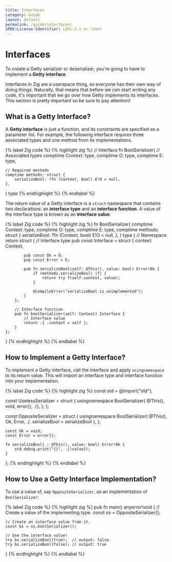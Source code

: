 ```yaml
---
title: Interfaces
category: Guide
layout: default
permalink: /guide/interfaces/
SPDX-License-Identifier: LGPL-2.1-or-later
---
```


# Interfaces

To create a Getty serializer or deserializer, you're going to have to implement a **Getty interface**.

Interfaces in Zig are a userspace thing, so everyone has their own way of doing things. Naturally, that means that before we can start writing any code, it's important that we go over how Getty implements its interfaces. This section is pretty important so be sure to pay attention!

## What is a Getty Interface?

A __Getty interface__ is just a function, and its constraints are specified as a parameter list. For example, the following interface requires three associated types and one method from its implementations.

{% label Zig code %}
{% highlight zig %}
// Interface
fn BoolSerializer(
    // Associated types
    comptime Context: type,
    comptime O: type,
    comptime E: type,

    // Required methods
    comptime methods: struct {
        serializeBool: ?fn (Context, bool) E!O = null,
    },
) type
{% endhighlight %}
{% endlabel %}

The return value of a Getty interface is a `struct` namespace that contains two declarations: an __interface type__ and an __interface function__. A value of the interface type is known as an __interface value__.

{% label Zig code %}
{% highlight zig %}
fn BoolSerializer(
    comptime Context: type,
    comptime O: type,
    comptime E: type,
    comptime methods: struct {
        serializeBool: ?fn (Context, bool) E!O = null,
    },
) type {
    // Namespace
    return struct {
        // Interface type
        pub const Interface = struct {
            context: Context,

            pub const Ok = O;
            pub const Error = E;

            pub fn serializeBool(self: @This(), value: bool) Error!Ok {
                if (methods.serializeBool) |f| {
                    return try f(self.context, value);
                }

                @compileError("serializeBool is unimplemented");
            }
        };

        // Interface function
        pub fn boolSerializer(self: Context) Interface {
            // Interface value
            return .{ .context = self };
        }
    };
}
{% endhighlight %}
{% endlabel %}

## How to Implement a Getty Interface?

To implement a Getty interface, call the interface and apply `usingnamespace` to its return value. This will import an interface type and interface function into your implementation.

{% label Zig code %}
{% highlight zig %}
const std = @import("std");

const UselessSerializer = struct {
    usingnamespace BoolSerializer(
        @This(),
        void,
        error{},
        .{},
    );
};

const OppositeSerializer = struct {
    usingnamespace BoolSerializer(
        @This(),
        Ok,
        Error,
        .{ .serializeBool = serializeBool },
    );

    const Ok = void;
    const Error = error{};

    fn serializeBool(_: @This(), value: bool) Error!Ok {
        std.debug.print("{}", .{!value});
    }
};
{% endhighlight %}
{% endlabel %}

## How to Use a Getty Interface Implementation?

To use a value of, say `OppositeSerializer`, as an implementation of `BoolSerializer`:

{% label Zig code %}
{% highlight zig %}
pub fn main() anyerror!void {
    // Create a value of the implementing type.
    const os = OppositeSerializer{};

    // Create an interface value from it.
    const bs = os.boolSerializer();

    // Use the interface value!
    try bs.serializeBool(true);  // output: false
    try bs.serializeBool(false); // output: true
}
{% endhighlight %}
{% endlabel %}
